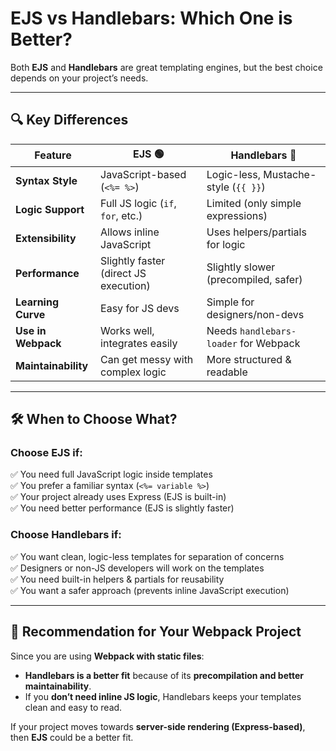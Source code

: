 # **EJS vs Handlebars: Which One is Better?**

Both **EJS** and **Handlebars** are great templating engines, but the best choice depends on your project’s needs.

---

## **🔍 Key Differences**
| Feature              | **EJS** 🟢 | **Handlebars** 🔵 |
|----------------------|------------|------------------|
| **Syntax Style**     | JavaScript-based (`<%= %>`) | Logic-less, Mustache-style (`{{ }}`) |
| **Logic Support**    | Full JS logic (`if`, `for`, etc.) | Limited (only simple expressions) |
| **Extensibility**    | Allows inline JavaScript | Uses helpers/partials for logic |
| **Performance**      | Slightly faster (direct JS execution) | Slightly slower (precompiled, safer) |
| **Learning Curve**   | Easy for JS devs | Simple for designers/non-devs |
| **Use in Webpack**   | Works well, integrates easily | Needs `handlebars-loader` for Webpack |
| **Maintainability**  | Can get messy with complex logic | More structured & readable |

---

## **🛠 When to Choose What?**
### **Choose EJS if:**
✅ You need full JavaScript logic inside templates  
✅ You prefer a familiar syntax (`<%= variable %>`)  
✅ Your project already uses Express (EJS is built-in)  
✅ You need better performance (EJS is slightly faster)

### **Choose Handlebars if:**
✅ You want clean, logic-less templates for separation of concerns  
✅ Designers or non-JS developers will work on the templates  
✅ You need built-in helpers & partials for reusability  
✅ You want a safer approach (prevents inline JavaScript execution)

---

## **🚀 Recommendation for Your Webpack Project**
Since you are using **Webpack with static files**:
- **Handlebars is a better fit** because of its **precompilation and better maintainability**.
- If you **don’t need inline JS logic**, Handlebars keeps your templates clean and easy to read.

If your project moves towards **server-side rendering (Express-based)**, then **EJS** could be a better fit.

